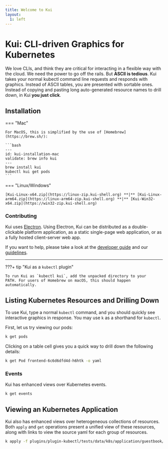```yaml
---
title: Welcome to Kui
layout:
  1: left
---
```


# Kui: CLI-driven Graphics for Kubernetes

We love CLIs, and think they are critical for interacting in a
flexible way with the cloud. We need the power to go off the
rails. But **ASCII is tedious**. Kui takes your normal kubectl command
line requests and responds with graphics. Instead of ASCII tables, you
are presented with sortable ones. Instead of copying and pasting long
auto-generated resource names to drill down, in Kui **you just
click**.

## Installation

=== "Mac"

    For MacOS, this is simplified by the use of [Homebrew](https://brew.sh/):

    ```bash
    ---
    id: kui-installation-mac
    validate: brew info kui
    ---
    brew install kui
    kubectl kui get pods
    ```

=== "Linux/Windows"
    
    [Kui-Linux-x64.zip](https://linux-zip.kui-shell.org) **|** [Kui-Linux-arm64.zip](https://linux-arm64-zip.kui-shell.org) **|** [Kui-Win32-x64.zip](https://win32-zip.kui-shell.org)

### Contributing

Kui uses [Electron](https://electronjs.org). Using Electron, Kui can
be distributed as a double-clickable platform application, as a static
single-page web application, or as a fully hosted client-server web
app.

If you want to help, please take a look at the [developer
guide](https://github.com/IBM/kui/wiki) and our
[guidelines](CONTRIBUTING.md).

---

???+ tip "Kui as a `kubectl` plugin"

    To run Kui as `kubectl kui`, add the unpacked directory to your
    PATH. For users of Homebrew on macOS, this should happen automatically.

## Listing Kubernetes Resources and Drilling Down

To use Kui, type a normal `kubectl` command, and you should quickly
see interactive graphics in response. You may use `k` as a shorthand
for `kubectl`.

First, let us try viewing our pods:

```bash
k get pods
```

Clicking on a table cell gives you a quick way to drill down the
following details:

```bash
k get Pod frontend-6c6d6dfd4d-h6htk -o yaml
```

### Events

Kui has enhanced views over Kubernetes events.

```bash
k get events
```

## Viewing an Kubernetes Application

Kui also has enhanced views over heterogeneous collections of
resources. Both `apply` and `get` operations present a unified view of
these resources, along with links to view the source yaml for each
group of resources.

```bash
k apply -f plugins/plugin-kubectl/tests/data/k8s/application/guestbook/
```
